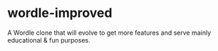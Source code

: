 # wordle-improved
 A Wordle clone that will evolve to get more features and serve mainly educational & fun purposes.
